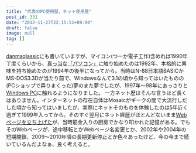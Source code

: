 ```yaml
---
title: "代表のPC使用歴、ネット使用歴"
post_id: 331
date: "2012-11-27T22:15:51+09:00"
draft: false
image: null
tag: []
---
```



[danmaqlassic](/category/goods?tag=pc)にも書いていますが、マイコン(つーか電子工作)含めれば1990年丁度くらいから、[真っ当な「パソコン」](/pc-h98s)に触り始めたのは1992年、本格的に興味を持ち始めたのが1994年の後半になってから。当時はN-88日本語BASICかMS-DOS3.3Dが当たり前で、Windowsなんて3.1の頃から知ってはいたものの(PCショップで弄りまくった)夢のまた夢でしたが、1997年～98年にあっさりと[Windows PC](/brezza5100cx)に触れるようになりました。 一方ネット歴はそんな言うほど長くはありません。インターネットの存在自体はMosaicがギークの間で大流行しだした頃から知ってはいましたが、実際にネットそのものを体験したのは5年近く過ぎて1999年入ってから。そのすぐ翌月にネット経歴がほとんどないまま[Webページを立ち上げた](/yasimcity2012)が、当時筋金入りの厨房でかなり叩かれた記憶がある。でもそのWebページが、途中移転とかWebページ名変更とか、2002年や2004年の短期閉鎖、2009～2010年頃の長期更新停止とか色々あったけど、今の今まで続いているんだよなぁ、良く考えると。
